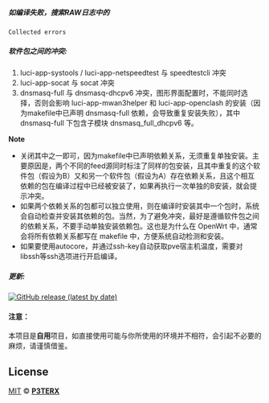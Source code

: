 ##### 如编译失败，搜索RAW日志中的
```
Collected errors
```
##### 软件包之间的冲突:
1. luci-app-systools / luci-app-netspeedtest 与 speedtestcli 冲突
2. luci-app-socat 与 socat 冲突
3. dnsmasq-full 与 dnsmasq-dhcpv6 冲突，图形界面配置时，不能同时选择，否则会影响 luci-app-mwan3helper 和 luci-app-openclash 的安装（因为makefile中已声明 dnsmasq-full 依赖，会导致重复安装失败），其中 dnsmasq-full 下包含子模块 dnsmasq_full_dhcpv6 等。

**Note**
- 关闭其中之一即可，因为makefile中已声明依赖关系，无须重复单独安装。主要原因是，两个不同的feed源同时标注了同样的包安装，且其中重复的这个软件包（假设为B）又和另一个软件包（假设为A）存在依赖关系，且这个相互依赖的包在编译过程中已经被安装了，如果再执行一次单独的B安装，就会提示冲突。
- 如果两个依赖关系的包都可以独立使用，则在编译时安装其中一个包时，系统会自动检查并安装其依赖的包。当然，为了避免冲突，最好是遵循软件包之间的依赖关系，不要手动单独安装依赖包。这也是为什么在 OpenWrt 中，通常会将所有依赖关系都写在 makefile 中，方便系统自动检测和安装。
- 如果要使用autocore，并通过ssh-key自动获取pve宿主机温度，需要对libssh等ssh选项进行开启编译。

##### 更新:
[![GitHub release (latest by date)](https://img.shields.io/github/v/release/cachenow/BuildAuto?style=for-the-badge&logo=appveyor&label=最新固件)](https://github.com/cachenow/BuildAuto/releases/latest)


#### 注意：
本项目是**自用**项目，如直接使用可能与你所使用的环境并不相符，会引起不必要的麻烦，请谨慎借鉴。


## License

[MIT](https://github.com/P3TERX/Actions-OpenWrt/blob/main/LICENSE) © [**P3TERX**](https://p3terx.com)
